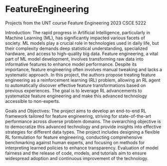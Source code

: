 # FeatureEngineering
Projects from the UNT course Feature Engineering 2023 CSCE 5222



Introduction:
The rapid progress in Artificial Intelligence, particularly in Machine Learning (ML), has significantly impacted various facets of society. ML models play a crucial role in technologies used in daily life, but their complexity demands deep statistical understanding, specialized hardware, and access to high-quality big data. Feature engineering, a vital part of ML model development, involves transforming raw data into informative features to enhance model performance. Despite its importance, feature engineering often involves manual tweaking and lacks a systematic approach. In this project, the authors propose treating feature engineering as a reinforcement learning (RL) problem, allowing an RL agent to automatically discover effective feature transformations based on previous experiences. The goal is to leverage RL advancements to systematize feature engineering and make this advanced technology accessible to non-experts.

Goals and Objectives:
The project aims to develop an end-to-end RL framework tailored for feature engineering, striving for state-of-the-art performance across diverse problem domains. The overarching objective is to democratize this advanced technology and provide insights into effective strategies for different data types. The project includes designing a flexible RL formulation for feature engineering, conducting comprehensive benchmarking against human experts, and focusing on methods for interpreting learned policies to enhance transparency. Evaluation of model fairness and the release of code, models, and tutorials aim to ensure widespread adoption and continuous improvement of the technology.
